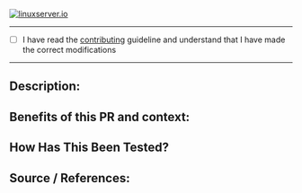 <!--- Provide a general summary of your changes in the Title above -->

[linuxserverurl]: https://linuxserver.io
[![linuxserver.io](https://raw.githubusercontent.com/linuxserver/docker-templates/master/linuxserver.io/img/linuxserver_medium.png)][linuxserverurl]


<!--- Before submitting a pull request please check the following -->

<!---  If this is a fix for a typo in code or documentation in the README please file an issue and let us sort it out we do not need a PR  -->
<!---  Ask yourself if this modification is something the whole userbase will benefit from, if this is a specific change for corner case functionality or plugins please look at making a Docker Mod or local script  https://blog.linuxserver.io/2019/09/14/customizing-our-containers/ -->
<!---  That if the PR is addressing an existing issue include, closes #<issue number> , in the body of the PR commit message   -->
<!---  You have included links to any files / patches etc your PR may be using in the body of the PR commit message -->
<!--- We maintain a changelog of major revisions to the container at the end of readme-vars.yml in the root of this repository, please add your changes there if appropriate -->


<!--- Coding guidelines: -->
<!--- 1. Installed packages in the Dockerfiles should be in alphabetical order -->
<!--- 2. Changes to Dockerfile should be replicated in Dockerfile.armhf and Dockerfile.aarch64 if applicable -->
<!--- 3. Indentation style (tabs vs 4 spaces vs 1 space) should match the rest of the document -->
<!--- 4. Readme is auto generated from readme-vars.yml, make your changes there -->

------------------------------

 - [ ] I have read the [contributing](https://github.com/linuxserver/docker-radarr/blob/nightly/.github/CONTRIBUTING.md) guideline and understand that I have made the correct modifications

------------------------------

<!--- We welcome all PR’s though this doesn’t guarantee it will be accepted. -->

## Description:
<!--- Describe your changes in detail -->

## Benefits of this PR and context:
<!--- Please explain why we should accept this PR. If this fixes an outstanding bug, please reference the issue # -->

## How Has This Been Tested?
<!--- Please describe in detail how you tested your changes. -->
<!--- Include details of your testing environment, and the tests you ran to -->
<!--- see how your change affects other areas of the code, etc. -->


## Source / References:
<!--- Please include any forum posts/github links relevant to the PR -->
